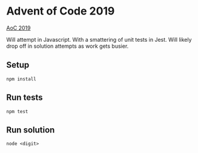 # Advent of Code 2019

[AoC 2019](https://adventofcode.com/2019/)


Will attempt in Javascript.
With a smattering of unit tests in Jest.
Will likely drop off in solution attempts as work gets busier.

## Setup
`npm install`

## Run tests
`npm test`

## Run solution
`node <digit>`